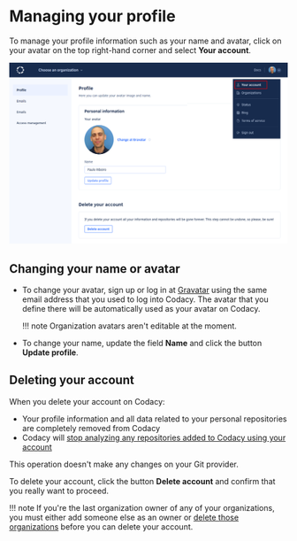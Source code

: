 # Managing your profile

To manage your profile information such as your name and avatar, click on your avatar on the top right-hand corner and select **Your account**.

![Managing your profile](images/profile.png)

## Changing your name or avatar

-   To change your avatar, sign up or log in at [Gravatar](https://en.gravatar.com/) using the same email address that you used to log into Codacy. The avatar that you define there will be automatically used as your avatar on Codacy.

    !!! note
        Organization avatars aren't editable at the moment.

-   To change your name, update the field **Name** and click the button **Update profile**.

## Deleting your account

When you delete your account on Codacy:

-   Your profile information and all data related to your personal repositories are completely removed from Codacy
-   Codacy will [stop analyzing any repositories added to Codacy using your account](../faq/troubleshooting/why-did-codacy-stop-commenting-on-pull-requests.md)<!--NOTE See https://github.com/codacy/docs/pull/1354#discussion_r950190842 for more context -->

This operation doesn't make any changes on your Git provider.

To delete your account, click the button **Delete account** and confirm that you <span class="skip-vale">really</span> want to proceed.

!!! note
    If you're the last organization owner of any of your organizations, you must either add someone else as an owner or [delete those organizations](../organizations/what-are-synced-organizations.md#deleting-an-organization) before you can delete your account.
